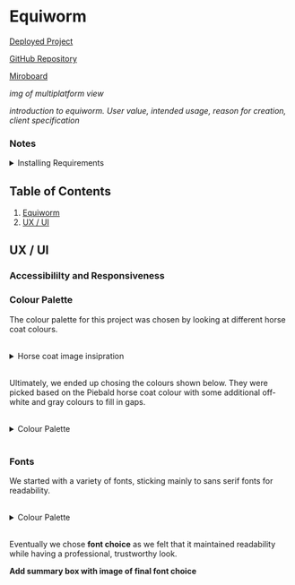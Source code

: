 # Equiworm

[Deployed Project]()

[GitHub Repository](https://github.com/LukeI50/Horse-Site/)

[Miroboard](https://miro.com/app/board/uXjVL2snal4=/)

_img of multiplatform view_

_introduction to equiworm. User value, intended usage, reason for creation, client specification_

### Notes

<details>
<summary>Installing Requirements</summary>

To install all requirements from requirements.txt run...
`pip3 install -r requirements.txt`

If Psycopg2 fails install on environment, run
`pip3 install psycopg2~=2.9.10`

</details>

## Table of Contents

1. [Equiworm](#equiworm)
2. [UX / UI](#)

## UX / UI



### Accessibililty and Responsiveness



### Colour Palette

The colour palette for this project was chosen by looking at different horse coat colours.

<br>
<details>  
  <summary>Horse coat image insipration</summary>    
      <img src="assets/readme_images/horse_colours.png">
</details>
<br>

Ultimately, we ended up chosing the colours shown below. They were picked based on the Piebald horse coat colour with some additional off-white and gray colours to fill in gaps.

<br>
<details>  
  <summary>Colour Palette</summary>    
      <img src="assets/readme_images/colour_palette.png">
</details>
<br>

### Fonts 

We started with a variety of fonts, sticking mainly to sans serif fonts for readability.

<br>
<details>  
  <summary>Colour Palette</summary>    
      <img src="assets/readme_images/font_choices.png">
</details>
<br>

Eventually we chose __font choice__ as we felt that it maintained readability while having a professional, trustworthy look.


__Add summary box with image of final font choice__